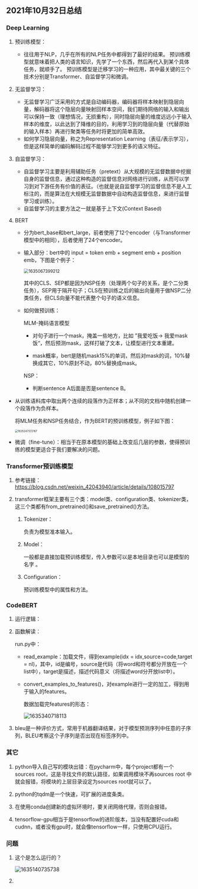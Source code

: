 ## 2021年10月32日总结

### Deep Learning

1. 预训练模型：
   
   - 往往用于NLP，几乎在所有的NLP任务中都得到了最好的结果。 预训练模型就意味着把人类的语言知识，先学了一个东西，然后再代入到某个具体任务，就顺手了。 预训练模型是迁移学习的一种应用，其中最关键的三个技术分别是Transformer、自监督学习和微调。
2. 无监督学习：
   - 无监督学习广泛采用的方式是自动编码器，编码器将样本映射到隐层向量，解码器将这个隐层向量映射回样本空间，我们期待网络的输入和输出可以保持一致（理想情况，无损重构），同时隐层向量的维度远远小于输入样本的维度，以此达到了降维的目的，利用学习到的隐层向量（代替原始的输入样本）再进行聚类等任务时将更加的简单高效。 
   - 如何学习隐层向量，称之为Representation Learning（表征/表示学习），但是这样简单的编码解码过程不能够学习到更多的语义特征。

3. 自监督学习：
   - 自监督学习主要是利用辅助任务（pretext）从大规模的无监督数据中挖掘自身的监督信息，通过这种构造的监督信息对网络进行训练，从而可以学习到对下游任务有价值的表征。（也就是说自监督学习的监督信息不是人工标注的，而是算法在大规模无监督数据中自动构造监督信息，来进行监督学习或训练）。
   - 自监督学习的主要方法之一就是基于上下文(Context Based)

4. BERT

   - 分为bert_base和bert_large，前者使用了12个encoder（与Transformer模型中的相同），后者使用了24个encoder。

   - 输入部分：bert中的 input = token emb + segment emb + position emb，下图是个例子：

      <img src="D:\APP\Typora\images_data\1635067399212.png" alt="1635067399212" style="zoom:80%;" />

     其中的CLS、SEP都是因为NSP任务（处理两个句子的关系，是个二分类任务），SEP用于隔开句子；CLS在预训练之后的输出向量用于做NSP二分类任务，但CLS向量不能代表整个句子的语义信息。

   - 如何做预训练：

     MLM-掩码语言模型

     - 对句子进行一个mask，掩盖一些地方，比如 ”我爱吃饭-> 我爱mask饭“，然后预测mask，这样打破了文本，让模型进行文本重建。

     - mask概率，bert是随机mask15%的单词，然后对mask的词，10%替换成其它，10%原封不动，80%替换成mask。

     NSP：

     - 判断sentence A后面是否是sentence B。
  - 从训练语料库中取出两个连续的段落作为正样本；从不同的文档中随机创建一个段落作为负样本。
   
     将MLM任务和NSP任务结合，作为BERT的预训练模型，例子如下图：
   
     <img src="D:\APP\Typora\images_data\1635247372167.png" alt="1635247372167" style="zoom: 50%;" />
   
   - 微调（fine-tune）：相当于在原本模型的基础上改变后几层的参数，使得预训练的模型更适合于我们要解决的问题。

### Transformer预训练模型

1. 参考链接：https://blog.csdn.net/weixin_42043940/article/details/108015797

2. transformer框架主要有三个类：model类、configuration类、tokenizer类，这三个类都有from_pretrained()和save_pretrained()方法。

   1. Tokenizer：

      负责为模型准本输入。

   2. Model：

      一般都是直接加载预训练模型，传入参数可以是本地目录也可以是模型的名字 。

   3. Configuration：

      预训练模型中的属性和方法。

### CodeBERT

1. 运行逻辑：

   

2. 函数解读：

   run.py中：

   - read_example：加载文件，得到example(idx = idx,source=code,target = nl)，其中，id是编号，source是代码（将word和符号都分开放在一个list中），target是描述，描述代码意义（将描述word分开放list中）。

   - convert_examples_to_features()，对example进行一定的加工，得到用于输入的features。

     数据加载完features的形态：

     ![1635340718113](D:\APP\Typora\images_data\1635340718113.png)

3. bleu是一种评价方式，常用于机器翻译结果，对于模型预测序列中任意的⼦序列，BLEU考察这个⼦序列是否出现在标签序列中。 

### 其它

1. python导入自己写的模块出错：在pycharm中，每个project都有一个sources root，这是寻找文件的默认路径，如果调用模块不再sources root 中就会报错，将模块的上层目录设定为sources root就可以了。

2. python的tqdm是一个快速，可扩展的进度条类。
3. 在使用conda创建新的虚拟环境时，要关闭网络代理，否则会报错。
4. tensorflow-gpu相当于是tensorflow的进阶版本，当没有配置好cuda和cudnn，或者没有gpu时，就会像tensorflow一样，只使用CPU运行。

### 问题

1. 这个是怎么运行的？

   ![1635140735738](D:\APP\Typora\images_data\1635140735738.png)

2. 